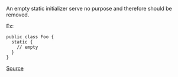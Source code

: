 An empty static initializer serve no purpose and therefore should be removed.

Ex:

```
public class Foo {
  static {
    // empty
  }
}
```

[Source](http://pmd.sourceforge.net/pmd-5.3.2/pmd-java/rules/java/empty.html#EmptyStaticInitializer)
